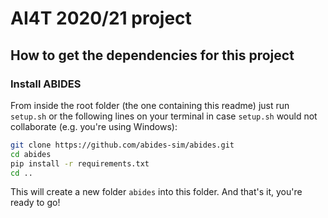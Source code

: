 # AI4T 2020/21 project

## How to get the dependencies for this project
### Install ABIDES
From inside the root folder (the one containing this readme) just run `setup.sh` or the following lines on your terminal in case `setup.sh` would not collaborate (e.g. you're using Windows):
```bash
git clone https://github.com/abides-sim/abides.git
cd abides
pip install -r requirements.txt
cd ..
```
This will create a new folder `abides` into this folder. And that's it, you're ready to go!
